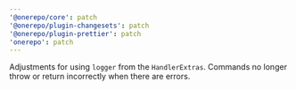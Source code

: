 ```yaml
---
'@onerepo/core': patch
'@onerepo/plugin-changesets': patch
'@onerepo/plugin-prettier': patch
'onerepo': patch
---
```


Adjustments for using `logger` from the `HandlerExtras`. Commands no longer throw or return incorrectly when there are errors.
